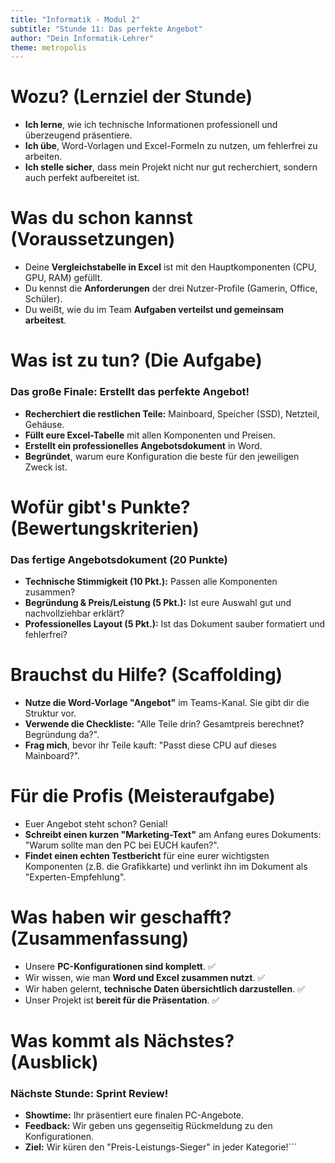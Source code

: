 ```yaml
---
title: "Informatik - Modul 2"
subtitle: "Stunde 11: Das perfekte Angebot"
author: "Dein Informatik-Lehrer"
theme: metropolis
---
```


# Wozu? (Lernziel der Stunde)

*   **Ich lerne**, wie ich technische Informationen professionell und überzeugend präsentiere.
*   **Ich übe**, Word-Vorlagen und Excel-Formeln zu nutzen, um fehlerfrei zu arbeiten.
*   **Ich stelle sicher**, dass mein Projekt nicht nur gut recherchiert, sondern auch perfekt aufbereitet ist.

# Was du schon kannst (Voraussetzungen)

*   Deine **Vergleichstabelle in Excel** ist mit den Hauptkomponenten (CPU, GPU, RAM) gefüllt.
*   Du kennst die **Anforderungen** der drei Nutzer-Profile (Gamerin, Office, Schüler).
*   Du weißt, wie du im Team **Aufgaben verteilst und gemeinsam arbeitest**.

# Was ist zu tun? (Die Aufgabe)

### Das große Finale: Erstellt das perfekte Angebot!

*   **Recherchiert die restlichen Teile:** Mainboard, Speicher (SSD), Netzteil, Gehäuse.
*   **Füllt eure Excel-Tabelle** mit allen Komponenten und Preisen.
*   **Erstellt ein professionelles Angebotsdokument** in Word.
*   **Begründet**, warum eure Konfiguration die beste für den jeweiligen Zweck ist.

# Wofür gibt's Punkte? (Bewertungskriterien)

### Das fertige Angebotsdokument (20 Punkte)

*   **Technische Stimmigkeit (10 Pkt.):** Passen alle Komponenten zusammen?
*   **Begründung & Preis/Leistung (5 Pkt.):** Ist eure Auswahl gut und nachvollziehbar erklärt?
*   **Professionelles Layout (5 Pkt.):** Ist das Dokument sauber formatiert und fehlerfrei?

# Brauchst du Hilfe? (Scaffolding)

*   **Nutze die Word-Vorlage "Angebot"** im Teams-Kanal. Sie gibt dir die Struktur vor.
*   **Verwende die Checkliste:** "Alle Teile drin? Gesamtpreis berechnet? Begründung da?".
*   **Frag mich**, bevor ihr Teile kauft: "Passt diese CPU auf dieses Mainboard?".

# Für die Profis (Meisteraufgabe)

*   Euer Angebot steht schon? Genial!
*   **Schreibt einen kurzen "Marketing-Text"** am Anfang eures Dokuments: "Warum sollte man den PC bei EUCH kaufen?".
*   **Findet einen echten Testbericht** für eine eurer wichtigsten Komponenten (z.B. die Grafikkarte) und verlinkt ihn im Dokument als "Experten-Empfehlung".

# Was haben wir geschafft? (Zusammenfassung)

*   Unsere **PC-Konfigurationen sind komplett**. ✅
*   Wir wissen, wie man **Word und Excel zusammen nutzt**. ✅
*   Wir haben gelernt, **technische Daten übersichtlich darzustellen**. ✅
*   Unser Projekt ist **bereit für die Präsentation**. ✅

# Was kommt als Nächstes? (Ausblick)

### Nächste Stunde: Sprint Review!

*   **Showtime:** Ihr präsentiert eure finalen PC-Angebote.
*   **Feedback:** Wir geben uns gegenseitig Rückmeldung zu den Konfigurationen.
*   **Ziel:** Wir küren den "Preis-Leistungs-Sieger" in jeder Kategorie!```

